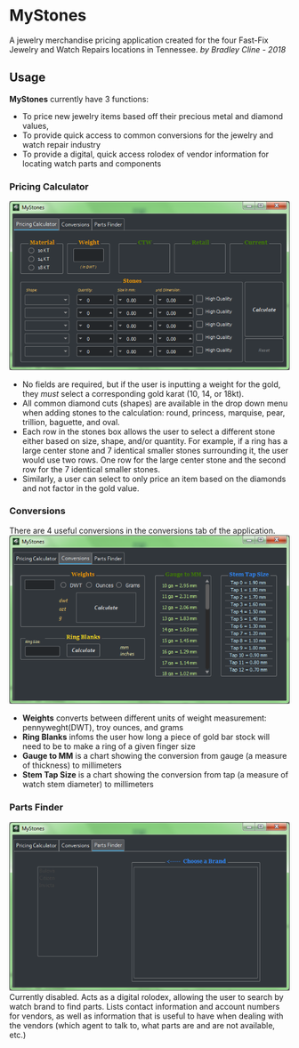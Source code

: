 # MyStones 
A jewelry merchandise pricing application created for the four Fast-Fix Jewelry and Watch Repairs locations in Tennessee. 
_by Bradley Cline - 2018_

## Usage
**MyStones** currently have 3 functions: 
- To price new jewelry items based off their precious metal and diamond values, 
- To provide quick access to common conversions for the jewelry and watch repair industry
- To provide a digital, quick access rolodex of vendor information for locating watch parts and components

### Pricing Calculator
![Calculator Tab](https://github.com/bradley-cline/MyStones/blob/master/ISAWA/MD%20Pictures/Pricing%20Calculator%20Tab.PNG "Calculator Tab")
- No fields are required, but if the user is inputting a weight for the gold, they *must* select a corresponding gold karat (10, 14, or 18kt). 
- All common diamond cuts (shapes) are available in the drop down menu when adding stones to the calculation: round, princess, marquise, pear, trillion, baguette, and oval.
- Each row in the stones box allows the user to select a different stone either based on size, shape, and/or quantity. For example, if a ring has a large center stone and 7 identical smaller stones surrounding it, the user would use two rows. One row for the large center stone and the second row for the 7 identical smaller stones.
- Similarly, a user can select to only price an item based on the diamonds and not factor in the gold value.

### Conversions
There are 4 useful conversions in the conversions tab of the application.
![Conversions](https://github.com/bradley-cline/MyStones/blob/master/ISAWA/MD%20Pictures/Conversions%20Tab.PNG "Conversions")
- **Weights** converts between different units of weight measurement: pennyweght(DWT), troy ounces, and grams
- **Ring Blanks** infoms the user how long a piece of gold bar stock will need to be to make a ring of a given finger size
- **Gauge to MM** is a chart showing the conversion from gauge (a measure of thickness) to millimeters
- **Stem Tap Size** is a chart showing the conversion from tap (a measure of watch stem diameter) to millimeters

### Parts Finder
![Parts Finder](https://github.com/bradley-cline/MyStones/blob/master/ISAWA/MD%20Pictures/Parts%20Finder%20Tab.PNG "Parts Finder")
Currently disabled. Acts as a digital rolodex, allowing the user to search by watch brand to find parts. Lists contact information and account numbers for vendors, as well as information that is useful to have when dealing with the vendors (which agent to talk to, what parts are and are not available, etc.)
